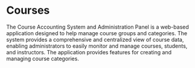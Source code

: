 # Courses
The Course Accounting System and Administration Panel is a web-based application designed to help manage course groups and categories. The system provides a comprehensive and centralized view of course data, enabling administrators to easily monitor and manage courses, students, and instructors. The application provides features for creating and managing course categories.
